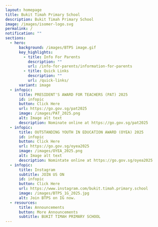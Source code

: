 ```yaml
---
layout: homepage
title: Bukit Timah Primary School
description: Bukit Timah Primary School
image: /images/isomer-logo.svg
permalink: /
notification: ""
sections:
  - hero:
      background: /images/BTPS image.gif
      key_highlights:
        - title: Info For Parents
          description: ""
          url: /info-for-parents/information-for-parents
        - title: Quick Links
          description: ""
          url: /quick-links/
      variant: image
  - infopic:
      title: PRESIDENT'S AWARD FOR TEACHERS (PAT) 2025
      id: infopic
      button: Click Here
      url: https://go.gov.sg/pat2025
      image: /images/PAT_2025.png
      alt: Image alt text
      description: Nominate online at https://go.gov.sg/pat2025
  - infopic:
      title: OUTSTANDING YOUTH IN EDUCATION AWARD (OYEA) 2025
      id: infopic
      button: Click Here
      url: https://go.gov.sg/oyea2025
      image: /images/OYEA_2025.png
      alt: Image alt text
      description: Nomintate online at https://go.gov.sg/oyea2025
  - infopic:
      title: Instagram
      subtitle: JOIN US ON
      id: infopic
      button: Click Here
      url: https://www.instagram.com/bukit.timah.primary.school
      image: /images/BTPS_1G_2025.jpg
      alt: Join BTPS on IG now.
  - resources:
      title: Announcements
      button: More Announcements
      subtitle: BUKIT TIMAH PRIMARY SCHOOL
---
```

